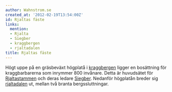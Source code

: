 ```yaml
---
author: Wahnstrom.se
created_at: '2012-02-19T13:54:00Z'
id: Rjaltas fäste
links:
  mention:
  - Rjalta
  - Siegber
  - kraggbergen
  - rjaltadalen
title: Rjaltas fäste
---
```


Högt uppe på en gräsbeväxt högplatå i [kraggbergen] ligger en bosättning för kraggbarbarerna som
inrymmer 800 invånare. Detta är huvudsätet för [Rjaltastammen] och deras ledare [Siegber]. Nedanför
högplatån breder sig [rjaltadalen] ut, mellan två branta bergssluttningar.

  [kraggbergen]: kraggbergen
  [Rjaltastammen]: Rjalta
  [Siegber]: Siegber
  [rjaltadalen]: rjaltadalen